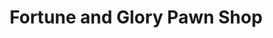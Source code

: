 ---
title: "Fortune and Glory Pawn Shop"
url: /farmville/fortune-and-glory-pawn-shop/
shop: pawnbroker
---